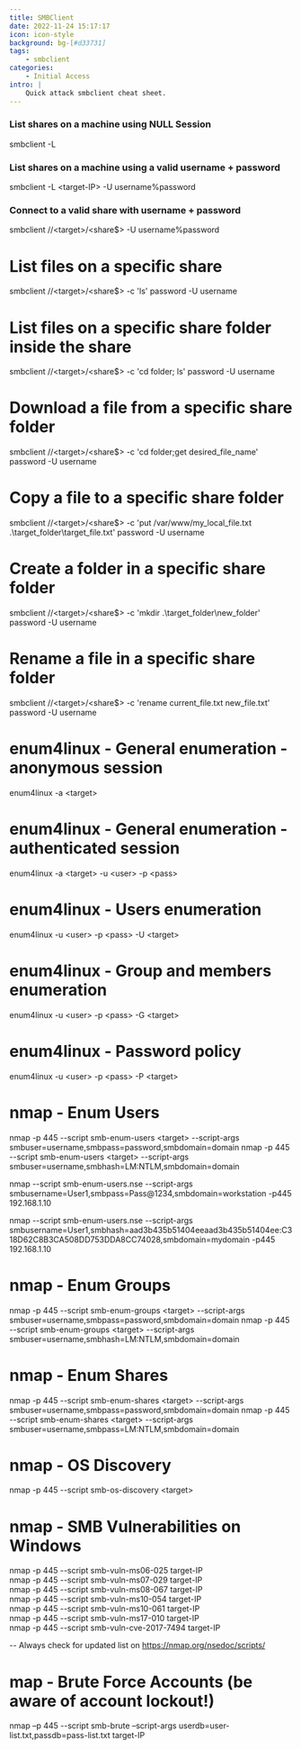 ```yaml
---
title: SMBClient
date: 2022-11-24 15:17:17
icon: icon-style
background: bg-[#d33731]
tags:
    - smbclient
categories:
    - Initial Access
intro: |
    Quick attack smbclient cheat sheet.
---
```


### List shares on a machine using NULL Session
smbclient -L <target-IP>

### List shares on a machine using a valid username + password
smbclient -L \<target-IP\> -U username%password

### Connect to a valid share with username + password
smbclient //\<target\>/\<share$\> -U username%password

# List files on a specific share
smbclient //\<target\>/\<share$\> -c 'ls' password -U username

# List files on a specific share folder inside the share
smbclient //\<target\>/\<share$\> -c 'cd folder; ls' password -U username

# Download a file from a specific share folder
smbclient //\<target\>/\<share$\> -c 'cd folder;get desired_file_name' password -U username

# Copy a file to a specific share folder
smbclient //\<target\>/\<share$\> -c 'put /var/www/my_local_file.txt .\target_folder\target_file.txt' password -U username

# Create a folder in a specific share folder
smbclient //\<target\>/\<share$\> -c 'mkdir .\target_folder\new_folder' password -U username

# Rename a file in a specific share folder
smbclient //\<target\>/\<share$\> -c 'rename current_file.txt new_file.txt' password -U username

# enum4linux - General enumeration - anonymous session
enum4linux -a \<target\>

# enum4linux - General enumeration - authenticated session
enum4linux -a \<target\> -u \<user\> -p \<pass\>

# enum4linux - Users enumeration
enum4linux -u \<user\> -p \<pass\> -U \<target\>

# enum4linux - Group and members enumeration
enum4linux -u \<user\> -p \<pass\> -G \<target\>

# enum4linux - Password policy
enum4linux -u \<user\> -p \<pass\> -P \<target\>

# nmap - Enum Users
nmap -p 445 --script smb-enum-users \<target\> --script-args smbuser=username,smbpass=password,smbdomain=domain
nmap -p 445 --script smb-enum-users \<target\> --script-args smbuser=username,smbhash=LM:NTLM,smbdomain=domain

nmap --script smb-enum-users.nse --script-args smbusername=User1,smbpass=Pass@1234,smbdomain=workstation -p445 192.168.1.10

nmap --script smb-enum-users.nse --script-args smbusername=User1,smbhash=aad3b435b51404eeaad3b435b51404ee:C318D62C8B3CA508DD753DDA8CC74028,smbdomain=mydomain -p445 192.168.1.10<br>

# nmap - Enum Groups
nmap -p 445 --script smb-enum-groups \<target\> --script-args smbuser=username,smbpass=password,smbdomain=domain
nmap -p 445 --script smb-enum-groups \<target\> --script-args smbuser=username,smbhash=LM:NTLM,smbdomain=domain

# nmap - Enum Shares
nmap -p 445 --script smb-enum-shares \<target\> --script-args smbuser=username,smbpass=password,smbdomain=domain
nmap -p 445 --script smb-enum-shares \<target\> --script-args smbuser=username,smbpass=LM:NTLM,smbdomain=domain

# nmap - OS Discovery
nmap -p 445 --script smb-os-discovery \<target\>

# nmap - SMB Vulnerabilities on Windows
nmap -p 445 --script smb-vuln-ms06-025 target-IP <br>
nmap -p 445 --script smb-vuln-ms07-029 target-IP <br>
nmap -p 445 --script smb-vuln-ms08-067 target-IP <br>
nmap -p 445 --script smb-vuln-ms10-054 target-IP <br>
nmap -p 445 --script smb-vuln-ms10-061 target-IP <br>
nmap -p 445 --script smb-vuln-ms17-010 target-IP <br>
nmap -p 445 --script smb-vuln-cve-2017-7494 target-IP <br>

-- Always check for updated list on https://nmap.org/nsedoc/scripts/

# map - Brute Force Accounts (be aware of account lockout!)
nmap –p 445 --script smb-brute –script-args userdb=user-list.txt,passdb=pass-list.txt target-IP

